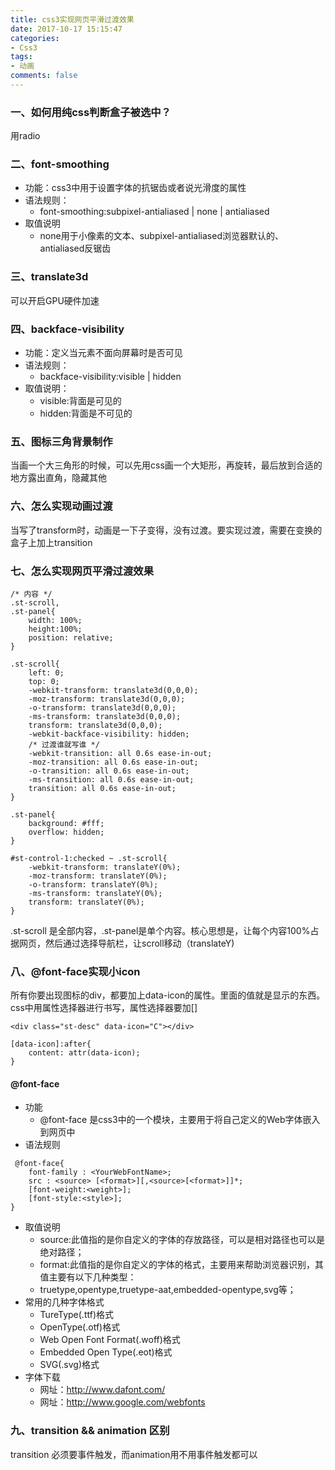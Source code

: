 ```yaml
---
title: css3实现网页平滑过渡效果
date: 2017-10-17 15:15:47
categories:
- Css3
tags:
- 动画
comments: false
---
```


### 一、如何用纯css判断盒子被选中？
用radio

### 二、font-smoothing
- 功能：css3中用于设置字体的抗锯齿或者说光滑度的属性
- 语法规则：
    - font-smoothing:subpixel-antialiased | none | antialiased
- 取值说明
     - none用于小像素的文本、subpixel-antialiased浏览器默认的、antialiased反锯齿

### 三、translate3d
可以开启GPU硬件加速

### 四、backface-visibility
- 功能：定义当元素不面向屏幕时是否可见
- 语法规则：
    - backface-visibility:visible | hidden
- 取值说明：
    - visible:背面是可见的
    - hidden:背面是不可见的

### 五、图标三角背景制作
当画一个大三角形的时候，可以先用css画一个大矩形，再旋转，最后放到合适的地方露出直角，隐藏其他

### 六、怎么实现动画过渡
当写了transform时，动画是一下子变得，没有过渡。要实现过渡，需要在变换的盒子上加上transition

### 七、怎么实现网页平滑过渡效果

```
/* 内容 */
.st-scroll,
.st-panel{
    width: 100%;
    height:100%;
    position: relative; 
}

.st-scroll{
    left: 0;
    top: 0;
    -webkit-transform: translate3d(0,0,0);
    -moz-transform: translate3d(0,0,0);
    -o-transform: translate3d(0,0,0);
    -ms-transform: translate3d(0,0,0);
    transform: translate3d(0,0,0);
    -webkit-backface-visibility: hidden;
    /* 过渡谁就写谁 */
    -webkit-transition: all 0.6s ease-in-out; 
    -moz-transition: all 0.6s ease-in-out;
    -o-transition: all 0.6s ease-in-out;
    -ms-transition: all 0.6s ease-in-out;
    transition: all 0.6s ease-in-out;
}

.st-panel{
    background: #fff;
    overflow: hidden;
}

#st-control-1:checked ~ .st-scroll{
    -webkit-transform: translateY(0%);
    -moz-transform: translateY(0%);
    -o-transform: translateY(0%);
    -ms-transform: translateY(0%);
    transform: translateY(0%);
}
```

.st-scroll 是全部内容，.st-panel是单个内容。核心思想是，让每个内容100%占据网页，然后通过选择导航栏，让scroll移动（translateY)

### 八、@font-face实现小icon
所有你要出现图标的div，都要加上data-icon的属性。里面的值就是显示的东西。css中用属性选择器进行书写，属性选择器要加[]


```
<div class="st-desc" data-icon="C"></div>

[data-icon]:after{
    content: attr(data-icon);
}
```

#### @font-face
- 功能
    - @font-face 是css3中的一个模块，主要用于将自己定义的Web字体嵌入到网页中
- 语法规则
  
```
 @font-face{
    font-family : <YourWebFontName>;
    src : <source> [<format>][,<source>[<format>]]*;
    [font-weight:<weight>];
    [font-style:<style>];
}
```

- 取值说明
    - source:此值指的是你自定义的字体的存放路径，可以是相对路径也可以是绝对路径；
    - format:此值指的是你自定义的字体的格式，主要用来帮助浏览器识别，其值主要有以下几种类型：
    - truetype,opentype,truetype-aat,embedded-opentype,svg等；
- 常用的几种字体格式
    - TureType(.ttf)格式
    - OpenType(.otf)格式
    - Web Open Font Format(.woff)格式
    - Embedded Open Type(.eot)格式
    - SVG(.svg)格式
- 字体下载
    - 网址：http://www.dafont.com/
    - 网址：http://www.google.com/webfonts

### 九、transition && animation 区别
transition 必须要事件触发，而animation用不用事件触发都可以

